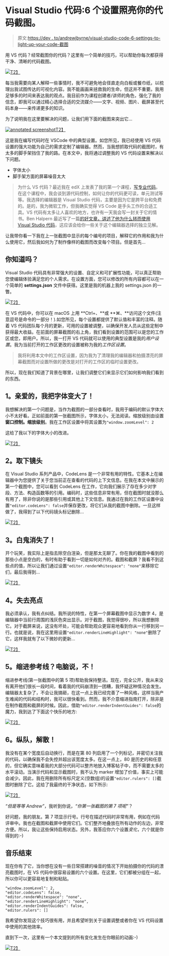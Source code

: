 # Visual Studio 代码:6 个设置照亮你的代码截图。

> 原文:[https://dev . to/andrewjbyrne/visual-studio-code-6-settings-to-light-up-your-code-截图](https://dev.to/andrewjbyrne/visual-studio-code-6-settings-to-light-up-your-code-screenshots)

用 VS 代码？经常截图你的代码？这里有一个简单的技巧，可以帮助你每次都获得干净、清晰的代码截图。

[![](../Images/3ea77a2fd696aec0ce03cc3b97089cb8.png)T2】](https://res.cloudinary.com/practicaldev/image/fetch/s--tERumdEb--/c_limit%2Cf_auto%2Cfl_progressive%2Cq_auto%2Cw_880/https://github.com/AndrewJByrne/assets/blob/master/i/practical-dev/1/pablo-11.png%3Fraw%3Dtrue)

每当我需要向某人解释一些事情时，我不可避免地会径直走向白板或餐巾纸，以梳理出我试图传达的可视化内容。我不能画画来拯救我的生命，但这并不重要。我用足够多的时间来表达我的观点。我目前作为课程创建者/讲师的角色，强化了我的信念，即我可以通过精心选择合适的交流媒介——文字、视频、图片、截屏甚至代码本身——来传递更多的知识。

为了说明我在这里要解决的问题，让我们用下面的截图来突出它...

[![annotated screenshot](../Images/8022da5b7ef7c7443de91abafb18b04d.png)T2】](https://res.cloudinary.com/practicaldev/image/fetch/s--QZYMa6wY--/c_limit%2Cf_auto%2Cfl_progressive%2Cq_auto%2Cw_880/https://github.com/AndrewJByrne/assets/blob/master/i/practical-dev/1/annotate-screen2.png%3Fraw%3Dtrue)

这是我在编写代码时在 VSCode 中的典型设置。如您所见，我已经使用 VS 代码设置的强大功能为自己的需求定制了编辑器。然而，当我想抓取代码的截图时，有太多的脚手架挡住了我的路。在本文中，我将通过调整我的 VS 代码设置来解决以下问题。

*   字体太小
*   脚手架方面的屏幕噪音太大

> 为什么 VS 代码？最近我在 edX 上发表了我的第一个课程，[写专业代码](https://www.edx.org/course/writing-professional-code-microsoft-dev275x)。在这个课程中，我会谈到源代码控制，如何让你的代码更可读，单元测试等等。我选择的编辑器是 Visual Studio 代码，主要是因为它是跨平台和免费的。是的，我为微软工作，但我确实觉得 VS Code 是手头工作的合适工具。VS 代码有太多让人喜欢的地方，也许有一天我会写一封关于它的情书。Ben Halpern 最近写了一篇[的好文章，讲述了他为什么转而使用 Visual Studio 代码](https://dev.to/ben/why-i-switched-from-atom-to-visual-studio-code)，这应该会给你一些关于这个编辑器选择的独立见解。

让我带你看一下我在上一张截图中显示的每个编号的项目，解释它的作用和我为什么使用它，然后我如何为了制作像样的截图而改变每个项目。但是首先...

## [](#did-you-know)你知道吗？

Visual Studio 代码具有非常强大的设置、自定义和可扩展性功能，可以真正帮助您使编辑体验满足您的个人需求。在设置方面，您可以修改的所有内容都可以在一个简单的 **settings.json** 文件中获得。这里是我的机器上我的 settings.json 的一瞥。

[![](../Images/0b7deaf0590dfc40e9e2e564c995a32d.png)T2】](https://res.cloudinary.com/practicaldev/image/fetch/s--vr2sMOEs--/c_limit%2Cf_auto%2Cfl_progressive%2Cq_auto%2Cw_880/https://github.com/AndrewJByrne/assets/blob/master/i/practical-dev/1/settings-json2.png%3Fraw%3Dtrue)

在 VS 代码中，你可以在 macOS 上用 **Ctrl+、**或 **⌘、**访问这个文件(注意逗号是命令的一部分！).如您所见，每个设置都提供了默认值和丰富的注释。随着 VS 代码团队每个月的更新，可用的设置被调整，以确保开发人员从这些定制中获得最大收益。在前面的屏幕截图的右上角，我们看到设置的范围可以是您的工作区或您，即用户。所以，我一打开 VS 代码就可以使用的典型设置是我的*用户设置*。我为当前打开的工作区更改的设置被称为我的*工作区设置*。

> 我将利用本文中的工作区设置，因为我为了清理我的编辑器和拍摄漂亮的屏幕截图而对设置所做的更改是对打开的工作区的临时设置更改。

所以，现在我们知道了背景在哪里，让我们调整它们来显示它们如何影响我们看到的东西。

## [](#1-honey-i-grew-the-font)1。亲爱的，我把字体变大了！

我想解决的第一个问题是，当作为截图的一部分查看时，我用于编码的默认字体大小不太好看。正如前面的第一张截图所示，字体太小，无法阅读。缩放级别由设置**窗口控制。缩放级别**。我在工作区设置中将其设置为`"window.zoomLevel": 2`

这给了我以下的字体大小的改进。

[![](../Images/6afd4f860ca55b99ea59da5458754f0b.png)T2】](https://res.cloudinary.com/practicaldev/image/fetch/s--wy7EVt7I--/c_limit%2Cf_auto%2Cfl_progressive%2Cq_auto%2Cw_880/https://github.com/AndrewJByrne/assets/blob/master/i/practical-dev/1/setting-1-1.png%3Fraw%3Dtrue)

## [](#2-remove-the-lens)2。取下镜头

在 Visual Studio 系列产品中，CodeLens 是一个非常有用的特性。它基本上在编辑器中为您提供了关于您当前正在查看的代码的上下文信息。在我在本文中展示的第一个截图中，您可以看到 CodeLens 在工作，它向我们展示了存在多少对字段、方法、构造函数等的引用。编码时，这些信息非常有用，但在截图时就没那么有用了，除非你说的是那些引用或其他上下文信息。我通过在我的工作区设置中设置`"editor.codeLens": false`并保存更改，将它们从我的截图中删除。一旦这样做了，我得到了以下代码镜头标记删除...

[![](../Images/b0740fb1d6930dd3ed326b1bc1f09322.png)T2】](https://res.cloudinary.com/practicaldev/image/fetch/s--4ndnzIKV--/c_limit%2Cf_auto%2Cfl_progressive%2Cq_auto%2Cw_880/https://github.com/AndrewJByrne/assets/blob/master/i/practical-dev/1/setting-2.png%3Fraw%3Dtrue)

## [](#3-white-walkers-be-gone)3。白鬼消失了！

开个玩笑，我实际上是指去除空白渲染，但是那太无聊了。你在我的截图中看到的那些小点是空白的，有时有助于看到一切是如何对齐的。截图和截屏？我看不到这些点的值，所以让我们通过设置`"editor.renderWhitespace": "none"`来移除它们，最后我得到...

[![](../Images/25c838fe19b8d28d41824bf84d65815d.png)T2】](https://res.cloudinary.com/practicaldev/image/fetch/s---CL6kYzD--/c_limit%2Cf_auto%2Cfl_progressive%2Cq_auto%2Cw_880/https://github.com/AndrewJByrne/assets/blob/master/i/practical-dev/1/setting-3-2.png%3Fraw%3Dtrue)

## [](#4-lose-the-highlight)4。失去亮点

我必须承认，我有点纠结。我所说的特性，在第一个屏幕截图中显示为数字 4，是编辑器中当前行周围的浅灰色突出显示。对于截图，我觉得很吵，所以我想删除它。对于截屏来说，这没有坏处，可能会帮助观众更容易地看到你从一行移到另一行。也就是说，我在这里用设置`"editor.renderLineHighlight": "none"`删除了它，这样我就有了以下微妙的更新...

[![](../Images/78db3f49e07142b2d8cef614e5b46bc0.png)T2】](https://res.cloudinary.com/practicaldev/image/fetch/s--OEXSbaWz--/c_limit%2Cf_auto%2Cfl_progressive%2Cq_auto%2Cw_880/https://github.com/AndrewJByrne/assets/blob/master/i/practical-dev/1/setting-4.png%3Fraw%3Dtrue)

## [](#5-indent-guides-computer-says-nah)5。缩进参考线？电脑说，不！

缩进参考线(第一张截图中的第 5 项)帮助我保持整洁。现在，完全公开，我从来没有离开他们很长一段时间，看着我的代码崩溃到一团糟，我怀疑这种情况会发生。编辑器太复杂了，不会让我搞砸，在这一点上我已经完善了一种风格，这样当我产生难闻的代码和结构时，我可以很快看到。然而，我不介意缩进指南打开，除非是在制作截图和截屏的时候。因此，借助`"editor.renderIndentGuides": false`的魔力，我到达了下面这个快乐的地方:

[![](../Images/9c56d788f5f2db08711bc7bf60e32dba.png)T2】](https://res.cloudinary.com/practicaldev/image/fetch/s--W9Z-y602--/c_limit%2Cf_auto%2Cfl_progressive%2Cq_auto%2Cw_880/https://github.com/AndrewJByrne/assets/blob/master/i/practical-dev/1/setting-5.png%3Fraw%3Dtrue)

## [](#6-column-dismissed)6。纵队，解散！

我没有在某个宽度后自动换行，而是在第 80 列启用了一个列标记，并密切关注我的代码，以确保我不会失控并超出该宽度太多。在这一点上，80 是历史的和任意的，但它确实意味着我的大部分代码可以整齐地放入博客帖子中，而不需要太多的水平滚动。当演示代码和显示截图时，我不认为 marker 增加了价值，事实上可能会减少。因此，我在用删除所有标尺定义(空数组)的设置`"editor.rulers": []`截图时删除了它。这给了我最终的干净状态，如下所示:

[![](../Images/99cca599450b0e3ab8ac3d041ca7dd96.png)T2】](https://res.cloudinary.com/practicaldev/image/fetch/s--38FpbWI5--/c_limit%2Cf_auto%2Cfl_progressive%2Cq_auto%2Cw_880/https://github.com/AndrewJByrne/assets/blob/master/i/practical-dev/1/setting-6.png%3Fraw%3Dtrue)

*“但是等等 Andrew”*，我听到你说，*“你第一张截图的第 7 项呢”*？

好问题，我的朋友。第 7 项显示行号。行号在描述代码时非常有用，例如在代码评审中。我也在截图和截屏中使用它们。它们整齐地叠放在所有动作的左边，非常方便。所以，我让这些保持启用状态。另外，我答应你六个设置*变化*，六个就是你得到的:-)

## [](#finita-la-musica)音乐结束

现在你有了它，当你想在没有一些日常搭建的噪音的情况下开始拍摄你的代码的漂亮截图时，在 VS 代码中很容易设置的六个设置。在这里，它们都被分组在一起，所以你可以更容易地复制和粘贴。

```
"window.zoomLevel": 2,
"editor.codeLens": false,
"editor.renderWhitespace": "none",
"editor.renderLineHighlight": "none",
"editor.renderIndentGuides": false,
"editor.rulers": [] 
```

我希望你发现这个技巧很有用，并且希望听到关于设置调整或者你在 VS 代码设置中使用的其他效率。

直到下一次，这里有一个本文提到的所有变化发生在你眼前的动画:-)

[![](../Images/8f0036dd845ec78e9e2936d85d8a96ff.png)T2】](https://res.cloudinary.com/practicaldev/image/fetch/s--JuK3Iwuy--/c_limit%2Cf_auto%2Cfl_progressive%2Cq_66%2Cw_880/https://github.com/AndrewJByrne/assets/blob/master/i/practical-dev/1/changes.gif%3Fraw%3Dtrue)